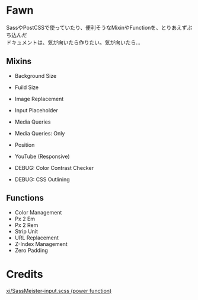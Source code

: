 # Fawn

SassやPostCSSで使っていたり、便利そうなMixinやFunctionを、とりあえずぶち込んだ  
ドキュメントは、気が向いたら作りたい。気が向いたら...

## Mixins

- Background Size
- Fuild Size
- Image Replacement
- Input Placeholder
- Media Queries
- Media Queries: Only
- Position
- YouTube (Responsive)

- DEBUG: Color Contrast Checker
- DEBUG: CSS Outlining

## Functions

- Color Management
- Px 2 Em
- Px 2 Rem
- Strip Unit
- URL Replacement
- Z-Index Management
- Zero Padding


# Credits

[xi/SassMeister-input.scss (power function)](https://gist.github.com/xi/5bbe8480c48e2fc10ab5)